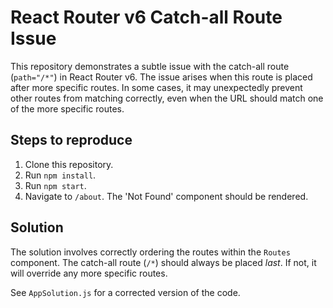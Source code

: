 # React Router v6 Catch-all Route Issue

This repository demonstrates a subtle issue with the catch-all route (`path="/*"`) in React Router v6.  The issue arises when this route is placed after more specific routes.  In some cases, it may unexpectedly prevent other routes from matching correctly, even when the URL should match one of the more specific routes.

## Steps to reproduce

1. Clone this repository.
2. Run `npm install`.
3. Run `npm start`.
4. Navigate to `/about`.  The 'Not Found' component should be rendered.

## Solution

The solution involves correctly ordering the routes within the `Routes` component.  The catch-all route (`/*`) should always be placed *last*.  If not, it will override any more specific routes.

See `AppSolution.js` for a corrected version of the code.